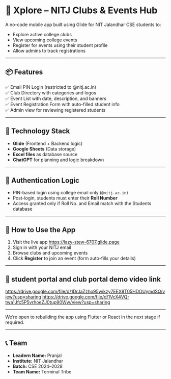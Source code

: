 # 🧭 Xplore – NITJ Clubs & Events Hub

A no-code mobile app built using Glide for NIT Jalandhar CSE students to:
- Explore active college clubs
- View upcoming college events
- Register for events using their student profile
- Allow admins to track registrations

---

## 📦 Features

✅ Email PIN Login (restricted to @nitj.ac.in)  
✅ Club Directory with categories and logos  
✅ Event List with date, description, and banners  
✅ Event Registration Form with auto-filled student info  
✅ Admin view for reviewing registered students

---

## 🧠 Technology Stack

- **Glide** (Frontend + Backend logic)
- **Google Sheets** (Data storage)
- **Excel files** as database source
- **ChatGPT** for planning and logic breakdown

---

## 🔐 Authentication Logic

- PIN-based login using college email only (`@nitj.ac.in`)
- Post-login, students must enter their **Roll Number**
- Access granted only if Roll No. and Email match with the Students database

---

## 🚀 How to Use the App

1. Visit the live app
https://lazy-stew-6707.glide.page
2. Sign in with your NITJ email  
3. Browse clubs and upcoming events  
4. Click **Register** to join an event (form auto-fills your details)

---

## 📁 student portal and club portal demo video link

https://drive.google.com/file/d/1DrJaZzho95wikzy7EEX8T05HDOUymdSQ/view?usp=sharing
https://drive.google.com/file/d/1VcX4VQ-twa1Jfc5P5vrhoeZJ0tup90Ww/view?usp=sharing

---


We’re open to rebuilding the app using Flutter or React in the next stage if required.

---

## 📞 Team

- **Leadern Name:** Pranjal 
- **Institute:** NIT Jalandhar  
- **Batch:** CSE 2024–2028  
- **Team Name:** Terminal Tribe
